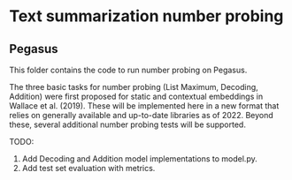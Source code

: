 # Text summarization number probing
## Pegasus

This folder contains the code to run number probing on Pegasus.

The three basic tasks for number probing (List Maximum, Decoding, Addition) were first proposed for static and contextual embeddings in Wallace et al. (2019). These will be implemented here in a new format that relies on generally available and up-to-date libraries as of 2022.
Beyond these, several additional number probing tests will be supported.

TODO:
1. Add Decoding and Addition model implementations to model.py.
2. Add test set evaluation with metrics.
